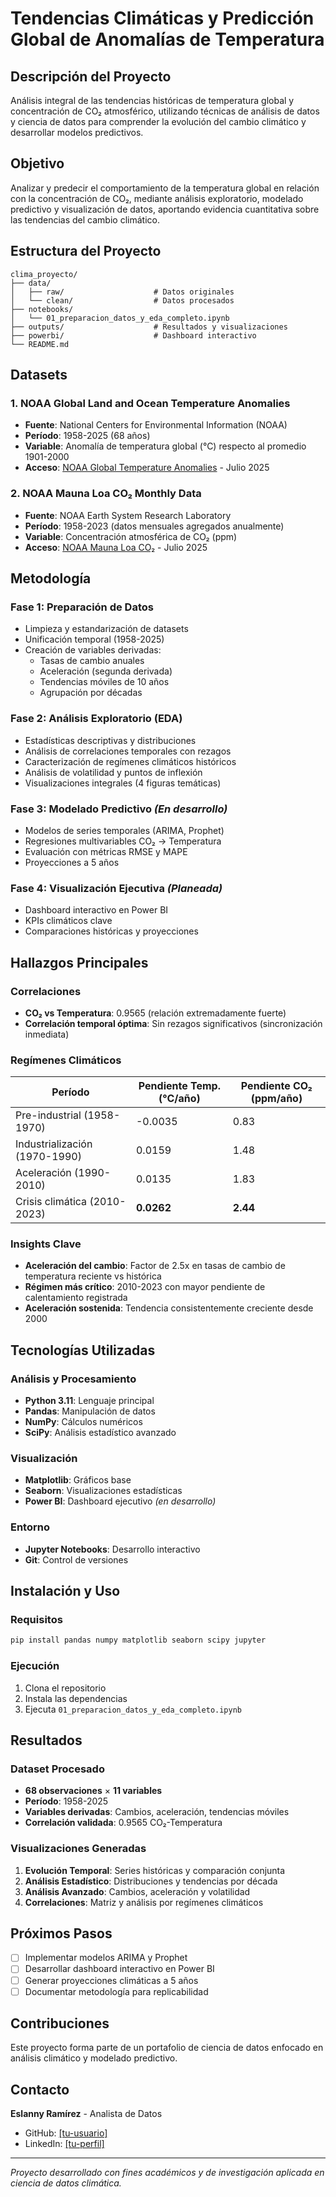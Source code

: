 # Tendencias Climáticas y Predicción Global de Anomalías de Temperatura

## Descripción del Proyecto

Análisis integral de las tendencias históricas de temperatura global y concentración de CO₂ atmosférico, utilizando técnicas de análisis de datos y ciencia de datos para comprender la evolución del cambio climático y desarrollar modelos predictivos.

## Objetivo

Analizar y predecir el comportamiento de la temperatura global en relación con la concentración de CO₂, mediante análisis exploratorio, modelado predictivo y visualización de datos, aportando evidencia cuantitativa sobre las tendencias del cambio climático.

## Estructura del Proyecto

```
clima_proyecto/
├── data/
│   ├── raw/                    # Datos originales
│   └── clean/                  # Datos procesados
├── notebooks/
│   └── 01_preparacion_datos_y_eda_completo.ipynb
├── outputs/                    # Resultados y visualizaciones
├── powerbi/                    # Dashboard interactivo
└── README.md
```

## Datasets

### 1. NOAA Global Land and Ocean Temperature Anomalies
- **Fuente**: National Centers for Environmental Information (NOAA)
- **Período**: 1958-2025 (68 años)
- **Variable**: Anomalía de temperatura global (°C) respecto al promedio 1901-2000
- **Acceso**: [NOAA Global Temperature Anomalies](https://www.ncei.noaa.gov/access/monitoring/climate-at-a-glance/global/time-series/globe/land_ocean/tavg/1/8/1850-2025) - Julio 2025

### 2. NOAA Mauna Loa CO₂ Monthly Data
- **Fuente**: NOAA Earth System Research Laboratory
- **Período**: 1958-2023 (datos mensuales agregados anualmente)
- **Variable**: Concentración atmosférica de CO₂ (ppm)
- **Acceso**: [NOAA Mauna Loa CO₂](https://gml.noaa.gov/ccgg/trends/) - Julio 2025

## Metodología

### Fase 1: Preparación de Datos
- Limpieza y estandarización de datasets
- Unificación temporal (1958-2025)
- Creación de variables derivadas:
  - Tasas de cambio anuales
  - Aceleración (segunda derivada)
  - Tendencias móviles de 10 años
  - Agrupación por décadas

### Fase 2: Análisis Exploratorio (EDA)
- Estadísticas descriptivas y distribuciones
- Análisis de correlaciones temporales con rezagos
- Caracterización de regímenes climáticos históricos
- Análisis de volatilidad y puntos de inflexión
- Visualizaciones integrales (4 figuras temáticas)

### Fase 3: Modelado Predictivo *(En desarrollo)*
- Modelos de series temporales (ARIMA, Prophet)
- Regresiones multivariables CO₂ → Temperatura
- Evaluación con métricas RMSE y MAPE
- Proyecciones a 5 años

### Fase 4: Visualización Ejecutiva *(Planeada)*
- Dashboard interactivo en Power BI
- KPIs climáticos clave
- Comparaciones históricas y proyecciones

## Hallazgos Principales

### Correlaciones
- **CO₂ vs Temperatura**: 0.9565 (relación extremadamente fuerte)
- **Correlación temporal óptima**: Sin rezagos significativos (sincronización inmediata)

### Regímenes Climáticos
| Período | Pendiente Temp. (°C/año) | Pendiente CO₂ (ppm/año) |
|---------|-------------------------|------------------------|
| Pre-industrial (1958-1970) | -0.0035 | 0.83 |
| Industrialización (1970-1990) | 0.0159 | 1.48 |
| Aceleración (1990-2010) | 0.0135 | 1.83 |
| Crisis climática (2010-2023) | **0.0262** | **2.44** |

### Insights Clave
- **Aceleración del cambio**: Factor de 2.5x en tasas de cambio de temperatura reciente vs histórica
- **Régimen más crítico**: 2010-2023 con mayor pendiente de calentamiento registrada
- **Aceleración sostenida**: Tendencia consistentemente creciente desde 2000

## Tecnologías Utilizadas

### Análisis y Procesamiento
- **Python 3.11**: Lenguaje principal
- **Pandas**: Manipulación de datos
- **NumPy**: Cálculos numéricos
- **SciPy**: Análisis estadístico avanzado

### Visualización
- **Matplotlib**: Gráficos base
- **Seaborn**: Visualizaciones estadísticas
- **Power BI**: Dashboard ejecutivo *(en desarrollo)*

### Entorno
- **Jupyter Notebooks**: Desarrollo interactivo
- **Git**: Control de versiones

## Instalación y Uso

### Requisitos
```bash
pip install pandas numpy matplotlib seaborn scipy jupyter
```

### Ejecución
1. Clona el repositorio
2. Instala las dependencias
3. Ejecuta `01_preparacion_datos_y_eda_completo.ipynb`

## Resultados

### Dataset Procesado
- **68 observaciones** × **11 variables**
- **Período**: 1958-2025
- **Variables derivadas**: Cambios, aceleración, tendencias móviles
- **Correlación validada**: 0.9565 CO₂-Temperatura

### Visualizaciones Generadas
1. **Evolución Temporal**: Series históricas y comparación conjunta
2. **Análisis Estadístico**: Distribuciones y tendencias por década
3. **Análisis Avanzado**: Cambios, aceleración y volatilidad
4. **Correlaciones**: Matriz y análisis por regímenes climáticos

## Próximos Pasos

- [ ] Implementar modelos ARIMA y Prophet
- [ ] Desarrollar dashboard interactivo en Power BI
- [ ] Generar proyecciones climáticas a 5 años
- [ ] Documentar metodología para replicabilidad

## Contribuciones

Este proyecto forma parte de un portafolio de ciencia de datos enfocado en análisis climático y modelado predictivo.

## Contacto

**Eslanny Ramírez** - Analista de Datos
- GitHub: [\[tu-usuario\]](https://github.com/EslannyR)
- LinkedIn: [\[tu-perfil\]](https://www.linkedin.com/in/eslannyramirez/)

---

*Proyecto desarrollado con fines académicos y de investigación aplicada en ciencia de datos climática.*